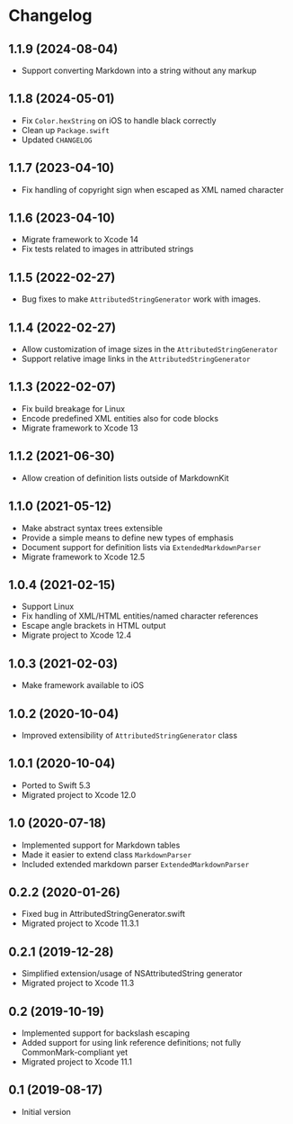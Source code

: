# Changelog

## 1.1.9 (2024-08-04)

- Support converting Markdown into a string without any markup

## 1.1.8 (2024-05-01)
- Fix `Color.hexString` on iOS to handle black correctly
- Clean up `Package.swift`
- Updated `CHANGELOG`

## 1.1.7 (2023-04-10)
- Fix handling of copyright sign when escaped as XML named character

## 1.1.6 (2023-04-10)
- Migrate framework to Xcode 14
- Fix tests related to images in attributed strings

## 1.1.5 (2022-02-27)
- Bug fixes to make `AttributedStringGenerator` work with images.

## 1.1.4 (2022-02-27)
- Allow customization of image sizes in the `AttributedStringGenerator`
- Support relative image links in the `AttributedStringGenerator`

## 1.1.3 (2022-02-07)
- Fix build breakage for Linux
- Encode predefined XML entities also for code blocks
- Migrate framework to Xcode 13

## 1.1.2 (2021-06-30)
- Allow creation of definition lists outside of MarkdownKit

## 1.1.0 (2021-05-12)
- Make abstract syntax trees extensible
- Provide a simple means to define new types of emphasis
- Document support for definition lists via `ExtendedMarkdownParser`
- Migrate framework to Xcode 12.5

## 1.0.4 (2021-02-15)
- Support Linux
- Fix handling of XML/HTML entities/named character references
- Escape angle brackets in HTML output
- Migrate project to Xcode 12.4

## 1.0.3 (2021-02-03)
- Make framework available to iOS

## 1.0.2 (2020-10-04)
- Improved extensibility of `AttributedStringGenerator` class

## 1.0.1 (2020-10-04)
- Ported to Swift 5.3
- Migrated project to Xcode 12.0

## 1.0 (2020-07-18)
- Implemented support for Markdown tables
- Made it easier to extend class `MarkdownParser`
- Included extended markdown parser `ExtendedMarkdownParser`

## 0.2.2 (2020-01-26)
- Fixed bug in AttributedStringGenerator.swift
- Migrated project to Xcode 11.3.1

## 0.2.1 (2019-12-28)
- Simplified extension/usage of NSAttributedString generator
- Migrated project to Xcode 11.3

## 0.2 (2019-10-19)
- Implemented support for backslash escaping
- Added support for using link reference definitions; not fully CommonMark-compliant yet
- Migrated project to Xcode 11.1

## 0.1 (2019-08-17)
- Initial version

